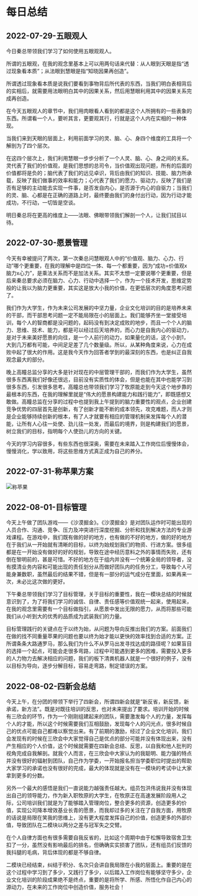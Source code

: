 # 每日总结

## 2022-07-29-五眼观人

今日秦总带领我们学习了如何使用五眼观观人。

所谓的五眼观，在我的观念里基本上可以用两句话来代替：从人眼到天眼是指“透过现象看本质”；从法眼到慧眼是指“知晓因果再创造”。

所谓透过现象看本质是说我们要看到事物背后所代表的东西，当我们明白表相背后的实相后，就需要用法眼明白其中的因果关系，然后用慧眼利用其中的因果关系完成再创造。

在今天五眼观人的章节中，我们用肉眼看人看到的都是这个人所拥有的一些表象的东西。所谓看一个人，要听其言，更要观其行，行就是这个人内在实相的一种体现。

当我们来到天眼的层面上，利用前面学习的灵、脑、心、身四个维度的工具将一个解剖为了四个层次。

在这四个层次上，我们利用慧眼一步步分析了一个人灵、脑、心、身之间的关系。灵代表了我们的价值观，是我们思想的总司令，当价值观出现问题，所有的后面的价值都将是负的；脑代表了我们的远见卓识，背后由我们的知识、技能、脑力所承载，反映了我们做事的效率和能力；心代表了我们的愿力、驱动力，反映了我们是否有足够的主动能去实现一件事，是否发自内心，是否源于内心的自驱力；当我们的灵、脑、心都是在正确的道路上时，最终要由我们的身付出行动，因为行动才能成功，不行动，一切皆是空谈。

明日秦总将在更高的维度上——法眼、佛眼带领我们解剖一个人，让我们拭目以待。

## 2022-07-30-愿景管理

今天有幸被提问了两次，第一次秦总问慧眼观人中的“价值观、脑力、心力、行动”哪个更重要，在我的理解中是四位一体、每一个都重要，因为“成功=价值观x脑力x心力”，是乘法关系而不是加法关系。其实不太想一定要说哪个更重要，但是后来秦总要求必须在脑力、心力、行动中选择一个，作为一个技术开发，思维定势般的让我以为脑力更重要，其实这是放大小我的价值，在更低层次的角度思考问题了。

我们作为大学生，作为未来公司发展的中坚力量，企业文化培训的目的是培养未来的干部，而干部思考问题一定不能局限在小的层面上。我们能够齐坐一堂接受培训，每个人的智商都是没问题的，起码没有到决定成败的地步，而且一个个人的脑力、思维、技术、能力，都是可以经过后天培养的，而心力是自我内心的驱动力，是对于未来美好愿景的向往，是一个人前行的动力，如果量化的话，这个小到1，大到几万都有可能，中间足足差了几个数量级。所以，从某种角度来说，心力在成败中起了很大的作用。这是我今天作为回答者学到的最深刻的东西，也是纠正自我观念最大的部分。

晚上高瞳总监分享的大多是针对现在的中层管理干部的，而我们作为大学生，虽然很多东西离我们好像还很远，目前没有实质性的体会，但是也能在其中也能学习到很多东西，引发很多思考。高瞳总也带领我们学习了牧原能走到今天这个地步靠的最根本的东西，在我的理解里就是“伟大的愿景构建能力和践行能力”，即既感想又敢做。高瞳总监在分享的过程中也提到我上午提到的脑力重要性的观点，企业创建竞争优势的四层首先是创新，有了创新才能不断的成本领先，攻克难题，而人才则是企业能够持续创新的根本，有了人才就要有相应的管理机制来发挥每个人的潜能，让所有人心往一处使、劲儿往一处发，而最后的境界，则是构建我们的愿景，树立我们的目标，指明每个人使劲儿的方向的关键。

今天的学习内容很多，有些东西也很深奥，需要在未来踏入工作岗位后慢慢体会，慢慢消化，学以致用，将这些思维方式真正成为自己的养分。

## 2022-07-31-称苹果方案

![称苹果](https://holon-image.oss-cn-beijing.aliyuncs.com/20220731015452gY75EA.png)

## 2022-08-01-目标管理

今天上午做了团队游戏——《沙漠掘金》。《沙漠掘金》是对团队运作时可能出现的人员合作、沟通、竞争、压力及冲突进行深度挖掘、分析和找到解决方法的专业游戏课程。在游戏中，我们既有做的好的地方，也有做的不好的地方，做的好的地方在于我们从一开始就有清晰的目标，以终为始规划我们的物资、行进方案。很多组都是在一开始没有做好的好的规划，导致在途中经历意料之外的事情而失败，还有倒在黎明前的，甚是可惜。不好的地方在于组内并没有一个统筹全局的领导者，没有摸清业务内容和可能出现的责任划分从而做好团队内的任务分工，导致每个人可能身兼数职，虽然最后的结果不错，但是有一部分的运气成分在里面，如果再来一次，未必比这次做的更好。

下午秦总带领我们学习了目标管理，关于目标的重要性，我在一模块总结的时候就意识到了，为了将我们学习的诚信、自律、责任感等价值观统一起来，使用起来，在我的观念里需要有一个目标做指引，从愿景中发出无限的愿力，从而将那些可能我们从小听到大的优秀的品质成为武装我们的力量。

目标管理践行的关键点在于以终为始，从问题为导向反推出我们的方案。前面我们在做的找不同重量苹果的问题也要以终为始才能以更快的效率找到合适的方案。正所谓条条大路通罗马，那么我们为什么不从罗马出发寻找达成的路径呢？如果盲目的选择一个起点，可能会走很多弯路，过程中可能遇到更多的困难，需要投入更多的人力物力去解决相应的问题，我们的板下清粪机器人就是一个很好的例子，没有以目标为导向，逐步分解目标，容易走弯路，制定错误的方案。

## 2022-08-02-四新会总结

今天上午，在分团的带领下举行了四新会，所谓四新会就是“新反省，新反馈，新承诺，新方法”。既是对既往培训的反思，也对未来提出了要求。培训开始的时候有三欣会的环节，作为一个刚刚组建起来的团队，需要激发每个人的力量，发挥每个人的才能，所以这个时候需要我们互相鼓励，发现每个人的闪光点，很多时候自己的优点可能自己都难以察觉出来。有了前期的激励，经过了企业文化培训，我们会发现有的时候在三欣会中大家觉得自己是优点的部分可能并没有体现出来，没有产生相应的个人价值，这个时候就需要在四新会总结、反思，以自我和他人批判的视角完成自我解剖。就我个人而言，在三欣会中大家认为的我聪明、能力强的特点并没有很好的辐射到团队，自己作为学委，一开始报名担当学委职位时提出的帮助大家学习的承诺也没有很好的完成，最大的体现就是没有在一模块的考试中让大家拿到更多的分数。

另外一个最大的感悟是我们一直说能力越强责任越大。组员包洪伟说我并没有体现出自己的领导能力，作为新入职牧原的大学生，在牧原正在高速发展阶段用人之际，公司培训我们就是为了能够踏入管理岗位，整合更多的资源，创造更多的价值，实现公司降本增效基业长青的愿景，而我却过多的关注在了自我方面，用牧原的话说是局限在笑我的思维上，没有更大程度发挥自己的价值，创造更多的外部价值，导致团队在二模块以两分之差与冠军失之交臂。

在个人自律方面也有很多需要自我反省的，比如这个周期中由于松懈导致宿舍卫生扣了一分，虽然没有影响最后的排名，但确确实实损害了团队，还有组员们反馈的我抖腿的毛病，背后体现的都是不够自律。

二模块已经结束，纠结于积分、名次只会讲自我局限在小我的层面上。重要的是在这个过程中学习到了多少，又践行了多少，以后踏入工作岗位有能够坚守多少，企业文化培训的阶段成果绝不是终点，重要的是将所学、所感、所悟化作自己内心的源动力，在未来的工作岗位中创造价值，服务社会！